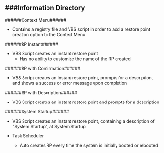 ###Information Directory
---
######Context Menu######
- Contains a registry file and VBS script in order to add a restore point creation option to the Context Menu

######RP Instant######
- VBS Script creates an instant restore point 
  - Has no ability to customize the name of the RP created

######RP with Confirmation######
- VBS Script creates an instant restore point, prompts for a description, and shows a success or error message upon completion

######RP with Description######
-  VBS Script creates an instant restore point and prompts for a description
 
######System Startup######
- VBS Script creates an instant restore point, containing a description of "System Startup", at System Startup

- Task Scheduler
  - Auto creates RP every time the system is initially booted or rebooted
